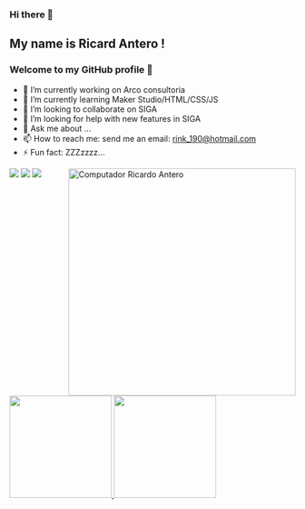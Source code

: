 ### Hi there 👋
## My name is Ricard Antero ! 
### Welcome to my GitHub profile 👋


- 🔭 I’m currently working on Arco consultoria
- 🌱 I’m currently learning Maker Studio/HTML/CSS/JS                                                                                                     
- 👯 I’m looking to collaborate on SIGA
- 🤔 I’m looking for help with new features in SIGA
- 💬 Ask me about ...
- 📫 How to reach me: send me an email: rink_190@hotmail.com
- ⚡ Fun fact: ZZZzzzz...

<img src="https://raw.githubusercontent.com/MicaelliMedeiros/micaellimedeiros/master/image/computer-illustration.png" min-width="400px" max-width="400px" width="400px" align="right" alt="Computador Ricardo Antero">

<div>
<a href="https://instagram.com/ricardokgb" target="_blank"><img src="https://img.shields.io/badge/-Instagram-%23E4405F?style=for-the-badge&logo=instagram&logoColor=white" target="_blank"></a>
<a href = "mailto:rink_190@hotmail.com"><img src="https://img.shields.io/badge/Gmail-D14836?style=for-the-badge&logo=gmail&logoColor=white" target="_blank"></a>
<a href="https://www.linkedin.com/in/ricardo.antero-86144a185/" target="_blank"><img src="https://img.shields.io/badge/-LinkedIn-%230077B5?style=for-the-badge&logo=linkedin&logoColor=white" target="_blank"></a>   
</div>

<div>
<a href="https://github.com/KdinhoHDG">
<img height="180em" src="https://github-readme-stats.vercel.app/api/top-langs/?username=KdinhoHDG&layout=compact&langs_count=7&theme=dark"/>
<img height="180em" src="https://github-readme-stats.vercel.app/api?username=KdinhoHDG&show_icons=true&theme=dark&include_all_commits=true&count_private=true"/>
</div>
